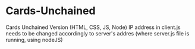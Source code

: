 # Cards-Unchained
Cards Unchained Version (HTML, CSS, JS, Node)
IP address in client.js needs to be changed accordingly to server's addres (where server.js file is running, using nodeJS)

